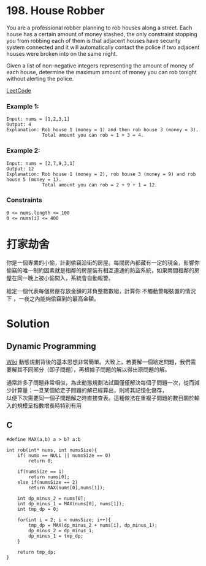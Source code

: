 # 198. House Robber
You are a professional robber planning to rob houses along a street. Each house has a certain amount of money stashed, the only constraint stopping you from robbing each of them is that adjacent houses have security system connected and it will automatically contact the police if two adjacent houses were broken into on the same night.

Given a list of non-negative integers representing the amount of money of each house, determine the maximum amount of money you can rob tonight without alerting the police.

[LeetCode](https://leetcode.com/problems/house-robber/)

### Example 1:
```
Input: nums = [1,2,3,1]
Output: 4
Explanation: Rob house 1 (money = 1) and then rob house 3 (money = 3).
             Total amount you can rob = 1 + 3 = 4.
```

### Example 2:
```
Input: nums = [2,7,9,3,1]
Output: 12
Explanation: Rob house 1 (money = 2), rob house 3 (money = 9) and rob house 5 (money = 1).
             Total amount you can rob = 2 + 9 + 1 = 12.
```
### Constraints
```
0 <= nums.length <= 100
0 <= nums[i] <= 400
```


# 打家劫舍
你是一個專業的小偷，計劃偷竊沿街的房屋。每間房內都藏有一定的現金，影響你偷竊的唯一制約因素就是相鄰的房屋裝有相互連通的防盜系統，如果兩間相鄰的房屋在同一晚上被小偷闖入，系統會自動報警。

給定一個代表每個房屋存放金額的非負整數數組，計算你 不觸動警報裝置的情況下 ，一夜之內能夠偷竊到的最高金額。


# Solution  
## Dynamic Programming
  
[Wiki](https://zh.m.wikipedia.org/zh-tw/%E5%8A%A8%E6%80%81%E8%A7%84%E5%88%92)
動態規劃背後的基本思想非常簡單。大致上，若要解一個給定問題，我們需要解其不同部分（即子問題），再根據子問題的解以得出原問題的解。  

通常許多子問題非常相似，為此動態規劃法試圖僅僅解決每個子問題一次，從而減少計算量：一旦某個給定子問題的解已經算出，則將其記憶化儲存，  
以便下次需要同一個子問題解之時直接查表。這種做法在重複子問題的數目關於輸入的規模呈指數增長時特別有用

## C

```
#define MAX(a,b) a > b? a:b

int rob(int* nums, int numsSize){
    if( nums == NULL || numsSize == 0)
        return 0;

    if(numsSize == 1)    
        return nums[0];
    else if(numsSize == 2)
        return MAX(nums[0],nums[1]);

    int dp_minus_2 = nums[0];
    int dp_minus_1 = MAX(nums[0], nums[1]);
    int tmp_dp = 0;

    for(int i = 2; i < numsSize; i++){
        tmp_dp = MAX(dp_minus_2 + nums[i], dp_minus_1);
        dp_minus_2 = dp_minus_1;
        dp_minus_1 = tmp_dp;
    }

    return tmp_dp;
}
```


